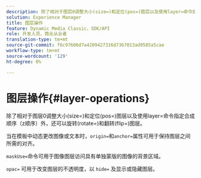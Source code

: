 ```yaml
---
description: 除了相对于图层0调整大小(size=)和定位(pos=)图层以及使用layer=命令指定合成顺序（z顺序）外，还可以旋转(rotate=)和翻转(flip=)图层。
solution: Experience Manager
title: 图层操作
feature: Dynamic Media Classic，SDK/API
role: 开发人员，商业从业者
translation-type: tm+mt
source-git-commit: f6c97606d7a4209427316d7367013ad9585a5cae
workflow-type: tm+mt
source-wordcount: '129'
ht-degree: 0%

---
```



# 图层操作{#layer-operations}

除了相对于图层0调整大小(size=)和定位(pos=)图层以及使用layer=命令指定合成顺序（z顺序）外，还可以旋转(rotate=)和翻转(flip=)图层。

当在模板中动态更改图像或文本时，`origin=`和`anchor=`属性可用于保持图层之间所需的对齐。

`maskUse=`命令可用于图像图层访问具有单独蒙版的图像的背景区域。

`opac=` 可用于改变图层的不透明度，以 `hide=` 及显示或隐藏图层。
